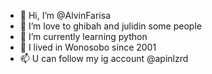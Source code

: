 - 👋 Hi, I’m @AlvinFarisa
- 👀 I’m love to ghibah and julidin some people
- 🌱 I’m currently learning python
- 💞️ I lived in Wonosobo since 2001
- 📫 U can follow my ig account @apinlzrd

<!---
AlvinFarisa/AlvinFarisa is a ✨ special ✨ repository because its `README.md` (this file) appears on your GitHub profile.
You can click the Preview link to take a look at your changes.
--->
